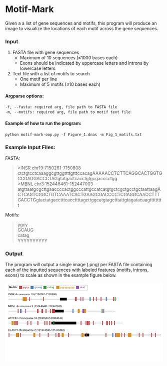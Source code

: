 # Motif-Mark

Given a a list of gene sequences and motifs, this program will produce an image to visualize the locations of each motif across the gene sequences.

### Input
1. FASTA file with gene sequences 
    - Maximum of 10 sequences (≤1000 bases each)
    - Exons should be indicated by uppercase letters and introns by lowercase letters
2. Text file with a list of motifs to search 
    - One motif per line
    - Maximum of 5 motifs (≤10 bases each)

#### Argparse options:
    -f, --fasta: required arg, file path to FASTA file
    -m, --motifs: required arg, file path to motif text file

#### Example of how to run the program:
```
python motif-mark-oop.py -f Figure_1.dnas -m Fig_1_motifs.txt 
```
### Example Input Files:

FASTA:
>\>INSR chr19:7150261-7150808
>ctctgtcctcaaaggcgttggttttgtttccacagAAAAACCTCTTCAGGCACTGGTGCCGAGGACCCTAGgtatgactcacctgtgcgacccctgg\
>\>MBNL chr3:152446461-152447003
>atgttaatgcgcttgaaccccactggcccattgccatcatgtgctcgctgcctgctaattaagACTCAGTCGGCTGTCAAATCACTGAAGCGACCCCTCGAGGCAACCTTTGACCTGgtactatgacctttcaccttttagcttggcatgtagctttattgtagatacaagttttttttt

Motifs:
>ygcy\
>GCAUG\
>catag\
>YYYYYYYYYY

### Output
The program will output a single image (.png) per FASTA file containing each of the inputted sequences with labeled features (motifs, introns, exons) to scale as shown in the example figure below.

![Example Output](Figure_1.png)
